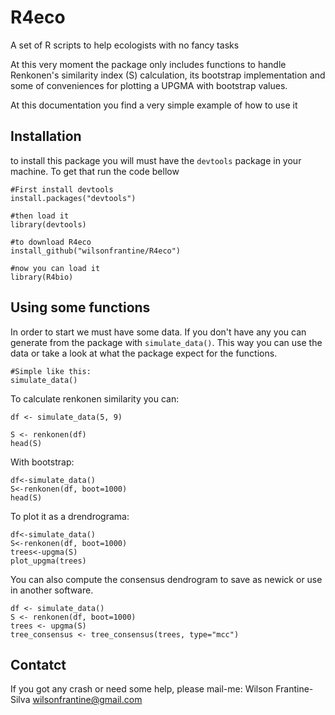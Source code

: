 # R4eco
A set of R scripts to help ecologists with no fancy tasks

At this very moment the package only includes functions to handle Renkonen's similarity index (S) calculation, its bootstrap implementation and some of conveniences for plotting a UPGMA with bootstrap values.

At this documentation you find a very simple example of how to use it

## Installation

to install this package you will must have the `devtools` package in your machine. To get that run the code bellow


```{r
#First install devtools
install.packages("devtools")

#then load it
library(devtools)

#to download R4eco
install_github("wilsonfrantine/R4eco")

#now you can load it
library(R4bio)
```

## Using some functions

In order to start we must have some data. If you don't have any you can generate from the package with `simulate_data()`. This way you can use the data or take a look at what the package expect for the functions.

```{r}
#Simple like this:
simulate_data()
```
To calculate renkonen similarity you can:

```{r}
df <- simulate_data(5, 9)

S <- renkonen(df)
head(S)
```
With bootstrap:
```{r}
df<-simulate_data()
S<-renkonen(df, boot=1000)
head(S)
```

To plot it as a drendrograma:

```{r}
df<-simulate_data()
S<-renkonen(df, boot=1000)
trees<-upgma(S)
plot_upgma(trees)
```

You can also compute the consensus dendrogram to save as newick or use in another software.

```{r}
df <- simulate_data()
S <- renkonen(df, boot=1000)
trees <- upgma(S)
tree_consensus <- tree_consensus(trees, type="mcc")
```

## Contatct

If you got any crash or need some help, please mail-me:
Wilson Frantine-Silva
wilsonfrantine@gmail.com
